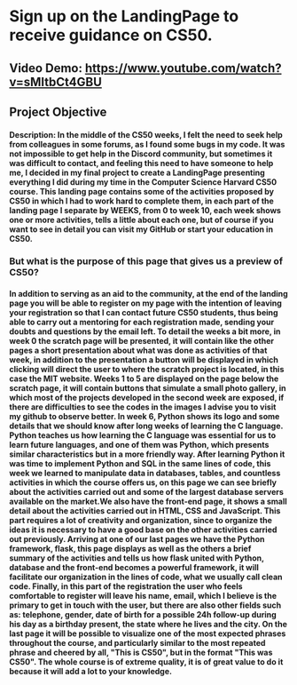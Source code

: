 # Sign up on the LandingPage to receive guidance on CS50.
## Video Demo: https://www.youtube.com/watch?v=sMItbCt4GBU


## Project Objective

#### Description: In the middle of the CS50 weeks, I felt the need to seek help from colleagues in some forums, as I found some bugs in my code. It was not impossible to get help in the Discord community, but sometimes it was difficult to contact, and feeling this need to have someone to help me, I decided in my final project to create a LandingPage presenting everything I did during my time in the Computer Science Harvard CS50 course. This landing page contains some of the activities proposed by CS50 in which I had to work hard to complete them, in each part of the landing page I separate by WEEKS, from 0 to week 10, each week shows one or more activities, tells a little about each one, but of course if you want to see in detail you can visit my GitHub or start your education in CS50.

### But what is the purpose of this page that gives us a preview of CS50?

#### In addition to serving as an aid to the community, at the end of the landing page you will be able to register on my page with the intention of leaving your registration so that I can contact future CS50 students, thus being able to carry out a mentoring for each registration made, sending your doubts and questions by the email left. To detail the weeks a bit more, in week 0 the scratch page will be presented, it will contain like the other pages a short presentation about what was done as activities of that week, in addition to the presentation a button will be displayed in which clicking will direct the user to where the scratch project is located, in this case the MIT website. Weeks 1 to 5 are displayed on the page below the scratch page, it will contain buttons that simulate a small photo gallery, in which most of the projects developed in the second week are exposed, if there are difficulties to see the codes in the images I advise you to visit my github to observe better. In week 6, Python shows its logo and some details that we should know after long weeks of learning the C language. Python teaches us how learning the C language was essential for us to learn future languages, and one of them was Python, which presents similar characteristics but in a more friendly way. After learning Python it was time to implement Python and SQL in the same lines of code, this week we learned to manipulate data in databases, tables, and countless activities in which the course offers us, on this page we can see briefly about the activities carried out and some of the largest database servers available on the market.We also have the front-end page, it shows a small detail about the activities carried out in HTML, CSS and JavaScript. This part requires a lot of creativity and organization, since to organize the ideas it is necessary to have a good base on the other activities carried out previously. Arriving at one of our last pages we have the Python framework, flask, this page displays as well as the others a brief summary of the activities and tells us how flask united with Python, database and the front-end becomes a powerful framework, it will facilitate our organization in the lines of code, what we usually call clean code. Finally, in this part of the registration the user who feels comfortable to register will leave his name, email, which I believe is the primary to get in touch with the user, but there are also other fields such as: telephone, gender, date of birth for a possible 24h follow-up during his day as a birthday present, the state where he lives and the city. On the last page it will be possible to visualize one of the most expected phrases throughout the course, and particularly similar to the most repeated phrase and cheered by all, "This is CS50", but in the format "This was CS50". The whole course is of extreme quality, it is of great value to do it because it will add a lot to your knowledge.
